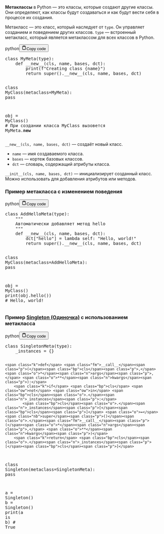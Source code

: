 <p><strong>Метаклассы</strong> в Python — это классы, которые создают другие классы.
Они определяют, как классы будут создаваться и как будут вести себя в процессе их создания.</p>
<p>Метакласс — это класс, который наследует от <code>type</code>. Он управляет созданием и поведением других классов.
<code>type</code> — встроенный метакласс, который является метаклассом для всех классов в Python.</p>
<div class="code_element"><div class="lang_line"><text>python</text><button class="copy_code_button" onclick="CopyCode(this)"><svg style="width: 1.2em;height: 1.2em;" aria-hidden="true" xmlns="http://www.w3.org/2000/svg" fill="none" viewBox="0 0 24 24"><path stroke="currentColor" stroke-linecap="round" stroke-linejoin="round" stroke-width="2" d="M15 4h3a1 1 0 0 1 1 1v15a1 1 0 0 1-1 1H6a1 1 0 0 1-1-1V5a1 1 0 0 1 1-1h3m0 3h6m-5-4v4h4V3h-4Z"/></svg><text>Copy code</text></button></div><div class="code language-python"><div class="highlight"><pre><span></span><span class="k">class</span> <span class="nc">MyMeta</span><span class="p">(</span><span class="nb">type</span><span class="p">):</span>
    <span class="k">def</span> <span class="fm">__new__</span><span class="p">(</span><span class="bp">cls</span><span class="p">,</span> <span class="n">name</span><span class="p">,</span> <span class="n">bases</span><span class="p">,</span> <span class="n">dct</span><span class="p">):</span>
        <span class="nb">print</span><span class="p">(</span><span class="sa">f</span><span class="s2">&quot;Creating class </span><span class="si">{</span><span class="n">name</span><span class="si">}</span><span class="s2">&quot;</span><span class="p">)</span>
        <span class="k">return</span> <span class="nb">super</span><span class="p">()</span><span class="o">.</span><span class="fm">__new__</span><span class="p">(</span><span class="bp">cls</span><span class="p">,</span> <span class="n">name</span><span class="p">,</span> <span class="n">bases</span><span class="p">,</span> <span class="n">dct</span><span class="p">)</span>


<span class="k">class</span> <span class="nc">MyClass</span><span class="p">(</span><span class="n">metaclass</span><span class="o">=</span><span class="n">MyMeta</span><span class="p">):</span>
   <span class="k">pass</span>


<span class="n">obj</span> <span class="o">=</span> <span class="n">MyClass</span><span class="p">()</span>  <span class="c1"># При создании класса MyClass вызовется MyMeta.__new__</span>
</pre></div></div></div>

<p><code>__new__(cls, name, bases, dct)</code> — создаёт новый класс.</p>
<ul>
<li><code>name</code> — имя создаваемого класса.</li>
<li><code>bases</code> — кортеж базовых классов.</li>
<li><code>dct</code> — словарь, содержащий атрибуты класса.</li>
</ul>
<p><code>__init__(cls, name, bases, dct)</code> — инициализирует созданный класс.
Можно использовать для добавления атрибутов или методов.</p>
<h3>Пример метакласса с изменением поведения</h3>
<div class="code_element"><div class="lang_line"><text>python</text><button class="copy_code_button" onclick="CopyCode(this)"><svg style="width: 1.2em;height: 1.2em;" aria-hidden="true" xmlns="http://www.w3.org/2000/svg" fill="none" viewBox="0 0 24 24"><path stroke="currentColor" stroke-linecap="round" stroke-linejoin="round" stroke-width="2" d="M15 4h3a1 1 0 0 1 1 1v15a1 1 0 0 1-1 1H6a1 1 0 0 1-1-1V5a1 1 0 0 1 1-1h3m0 3h6m-5-4v4h4V3h-4Z"/></svg><text>Copy code</text></button></div><div class="code language-python"><div class="highlight"><pre><span></span><span class="k">class</span> <span class="nc">AddHelloMeta</span><span class="p">(</span><span class="nb">type</span><span class="p">):</span>
<span class="w">    </span><span class="sd">&quot;&quot;&quot;</span>
<span class="sd">    Автоматически добавляет метод hello</span>
<span class="sd">    &quot;&quot;&quot;</span>
    <span class="k">def</span> <span class="fm">__new__</span><span class="p">(</span><span class="bp">cls</span><span class="p">,</span> <span class="n">name</span><span class="p">,</span> <span class="n">bases</span><span class="p">,</span> <span class="n">dct</span><span class="p">):</span>
        <span class="n">dct</span><span class="p">[</span><span class="s2">&quot;hello&quot;</span><span class="p">]</span> <span class="o">=</span> <span class="k">lambda</span> <span class="bp">self</span><span class="p">:</span> <span class="s2">&quot;Hello, world!&quot;</span>
        <span class="k">return</span> <span class="nb">super</span><span class="p">()</span><span class="o">.</span><span class="fm">__new__</span><span class="p">(</span><span class="bp">cls</span><span class="p">,</span> <span class="n">name</span><span class="p">,</span> <span class="n">bases</span><span class="p">,</span> <span class="n">dct</span><span class="p">)</span>


<span class="k">class</span> <span class="nc">MyClass</span><span class="p">(</span><span class="n">metaclass</span><span class="o">=</span><span class="n">AddHelloMeta</span><span class="p">):</span>
   <span class="k">pass</span>


<span class="n">obj</span> <span class="o">=</span> <span class="n">MyClass</span><span class="p">()</span>
<span class="nb">print</span><span class="p">(</span><span class="n">obj</span><span class="o">.</span><span class="n">hello</span><span class="p">())</span>  <span class="c1"># Hello, world!</span>
</pre></div></div></div>

<h3>Пример <a target="_self" href="?General/Паттерны%20проектирования/Порождающие%20паттерны/Singleton%20(Одиночка).md" class="wikilink">Singleton (Одиночка)</a> с использованием метакласса</h3>
<div class="code_element"><div class="lang_line"><text>python</text><button class="copy_code_button" onclick="CopyCode(this)"><svg style="width: 1.2em;height: 1.2em;" aria-hidden="true" xmlns="http://www.w3.org/2000/svg" fill="none" viewBox="0 0 24 24"><path stroke="currentColor" stroke-linecap="round" stroke-linejoin="round" stroke-width="2" d="M15 4h3a1 1 0 0 1 1 1v15a1 1 0 0 1-1 1H6a1 1 0 0 1-1-1V5a1 1 0 0 1 1-1h3m0 3h6m-5-4v4h4V3h-4Z"/></svg><text>Copy code</text></button></div><div class="code language-python"><div class="highlight"><pre><span></span><span class="k">class</span> <span class="nc">SingletonMeta</span><span class="p">(</span><span class="nb">type</span><span class="p">):</span>
    <span class="n">_instances</span> <span class="o">=</span> <span class="p">{}</span>

    <span class="k">def</span> <span class="fm">__call__</span><span class="p">(</span><span class="bp">cls</span><span class="p">,</span> <span class="o">*</span><span class="n">args</span><span class="p">,</span> <span class="o">**</span><span class="n">kwargs</span><span class="p">):</span>
        <span class="k">if</span> <span class="bp">cls</span> <span class="ow">not</span> <span class="ow">in</span> <span class="bp">cls</span><span class="o">.</span><span class="n">_instances</span><span class="p">:</span>
            <span class="bp">cls</span><span class="o">.</span><span class="n">_instances</span><span class="p">[</span><span class="bp">cls</span><span class="p">]</span> <span class="o">=</span> <span class="nb">super</span><span class="p">()</span><span class="o">.</span><span class="fm">__call__</span><span class="p">(</span><span class="o">*</span><span class="n">args</span><span class="p">,</span> <span class="o">**</span><span class="n">kwargs</span><span class="p">)</span>
        <span class="k">return</span> <span class="bp">cls</span><span class="o">.</span><span class="n">_instances</span><span class="p">[</span><span class="bp">cls</span><span class="p">]</span>


<span class="k">class</span> <span class="nc">Singleton</span><span class="p">(</span><span class="n">metaclass</span><span class="o">=</span><span class="n">SingletonMeta</span><span class="p">):</span>
    <span class="k">pass</span>


<span class="n">a</span> <span class="o">=</span> <span class="n">Singleton</span><span class="p">()</span>
<span class="n">b</span> <span class="o">=</span> <span class="n">Singleton</span><span class="p">()</span>
<span class="nb">print</span><span class="p">(</span><span class="n">a</span> <span class="ow">is</span> <span class="n">b</span><span class="p">)</span>  <span class="c1"># True</span>
</pre></div></div></div>